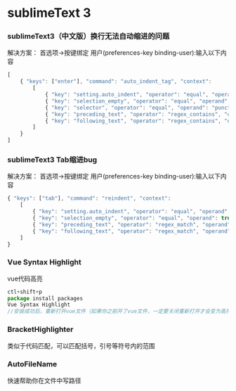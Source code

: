 # sublimeText 3
### sublimeText3（中文版）换行无法自动缩进的问题
解决方案：
首选项->按键绑定 用户(preferences-key binding-user):输入以下内容
```javascript
[
    { "keys": ["enter"], "command": "auto_indent_tag", "context":
        [
            { "key": "setting.auto_indent", "operator": "equal", "operand": true },
            { "key": "selection_empty", "operator": "equal", "operand": true, "match_all": true },
            { "key": "selector", "operator": "equal", "operand": "punctuation.definition.tag.begin", "match_all": true },
            { "key": "preceding_text", "operator": "regex_contains", "operand": ">$", "match_all": true },
            { "key": "following_text", "operator": "regex_contains", "operand": "^</", "match_all": true },
        ]
    }
]
```
### sublimeText3 Tab缩进bug
解决方案：
首选项->按键绑定 用户(preferences-key binding-user):输入以下内容
```javascript
{ "keys": ["tab"], "command": "reindent", "context":
	[
	    { "key": "setting.auto_indent", "operator": "equal", "operand": true },
	    { "key": "selection_empty", "operator": "equal", "operand": true, "match_all": true },
	    { "key": "preceding_text", "operator": "regex_match", "operand": "^$", "match_all": true },
	    { "key": "following_text", "operator": "regex_match", "operand": "^$", "match_all": true }
	]
}
```
### Vue Syntax Highlight
vue代码高亮
``` javascript
ctl+shift+p
package install packages
Vue Syntax Highlight 
//安装成功后，重新打开vue文件（如果你之前开了vue文件，一定要关闭重新打开才会变为高亮)
```
### BracketHighlighter
类似于代码匹配，可以匹配括号，引号等符号内的范围
### AutoFileName
快速帮助你在文件中写路径
